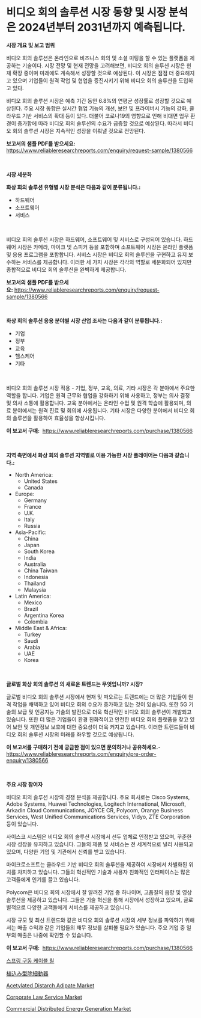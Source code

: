 <p><h1>비디오 회의 솔루션 시장 동향 및 시장 분석은 2024년부터 2031년까지 예측됩니다.</h1></p><p><strong>시장 개요 및 보고 범위</strong></p>
<p><p>비디오 회의 솔루션은 온라인으로 비즈니스 회의 및 소셜 미팅을 할 수 있는 플랫폼을 제공하는 기술이다. 시장 전망 및 현재 전망을 고려해보면, 비디오 회의 솔루션 시장은 현재 확장 중이며 미래에도 계속해서 성장할 것으로 예상된다. 이 시장은 점점 더 중요해지고 있으며 기업들이 원격 작업 및 협업을 증진시키기 위해 비디오 회의 솔루션을 도입하고 있다. </p><p>비디오 회의 솔루션 시장은 예측 기간 동안 6.8%의 연평균 성장률로 성장할 것으로 예상된다. 주요 시장 동향은 실시간 협업 기능의 개선, 보안 및 프라이버시 기능의 강화, 클라우드 기반 서비스의 확대 등이 있다. 더불어 코로나19의 영향으로 인해 비대면 업무 환경이 증가함에 따라 비디오 회의 솔루션의 수요가 급증할 것으로 예상된다. 따라서 비디오 회의 솔루션 시장은 지속적인 성장을 이뤄낼 것으로 전망된다.</p></p>
<p><strong>보고서의 샘플 PDF를 받으세요:</strong> <a href="https://www.reliableresearchreports.com/enquiry/request-sample/1380566">https://www.reliableresearchreports.com/enquiry/request-sample/1380566</a></p>
<p>&nbsp;</p>
<p><strong>시장 세분화</strong></p>
<p><strong>화상 회의 솔루션 유형별 시장 분석은 다음과 같이 분류됩니다.:</strong></p>
<p><ul><li>하드웨어</li><li>소프트웨어</li><li>서비스</li></ul></p>
<p>&nbsp;</p>
<p><p>비디오 회의 솔루션 시장은 하드웨어, 소프트웨어 및 서비스로 구성되어 있습니다. 하드웨어 시장은 카메라, 마이크 및 스피커 등을 포함하며 소프트웨어 시장은 온라인 플랫폼 및 응용 프로그램을 포함합니다. 서비스 시장은 비디오 회의 솔루션을 구현하고 유지 보수하는 서비스를 제공합니다. 이러한 세 가지 시장은 각각의 역할로 세분화되어 있지만 종합적으로 비디오 회의 솔루션을 완벽하게 제공합니다.</p></p>
<p><strong>보고서의 샘플 PDF를 받으세요:</strong>&nbsp;<a href="https://www.reliableresearchreports.com/enquiry/request-sample/1380566">https://www.reliableresearchreports.com/enquiry/request-sample/1380566</a></p>
<p>&nbsp;</p>
<p><strong> 화상 회의 솔루션 응용 분야별 시장 산업 조사는 다음과 같이 분류됩니다.:</strong></p>
<p><ul><li>기업</li><li>정부</li><li>교육</li><li>헬스케어</li><li>기타</li></ul></p>
<p>&nbsp;</p>
<p><p>비디오 회의 솔루션 시장 적용 - 기업, 정부, 교육, 의료, 기타 시장은 각 분야에서 주요한 역할을 합니다. 기업은 원격 근무와 협업을 강화하기 위해 사용하고, 정부는 의사 결정 및 의사 소통에 활용합니다. 교육 분야에서는 온라인 수업 및 원격 학습에 활용되며, 의료 분야에서는 원격 진료 및 회의에 사용됩니다. 기타 시장은 다양한 분야에서 비디오 회의 솔루션을 활용하여 효율성을 향상시킵니다.</p></p>
<p><strong>이 보고서 구매:</strong>&nbsp; <a href="https://www.reliableresearchreports.com/purchase/1380566">https://www.reliableresearchreports.com/purchase/1380566</a></p>
<p>&nbsp;</p>
<p><strong>지역 측면에서 화상 회의 솔루션 지역별로 이용 가능한 시장 플레이어는 다음과 같습니다.:</strong></p>
<p><ul>
    <li>
        North America:
        <ul>
            <li>United States</li>
            <li>Canada</li>
        </ul>
    </li>
    <li>
        Europe:
        <ul>
            <li>Germany</li>
            <li>France</li>
            <li>U.K.</li>
            <li>Italy</li>
            <li>Russia</li>
        </ul>
    </li>
    <li>
        Asia-Pacific:
        <ul>
            <li>China</li>
            <li>Japan</li>
            <li>South Korea</li>
            <li>India</li>
            <li>Australia</li>
            <li>China Taiwan</li>
            <li>Indonesia</li>
            <li>Thailand</li>
            <li>Malaysia</li>
        </ul>
    </li>
    <li>
        Latin America:
        <ul>
            <li>Mexico</li>
            <li>Brazil</li>
            <li>Argentina Korea</li>
            <li>Colombia</li>
        </ul>
    </li>
    <li>
        Middle East & Africa:
        <ul>
            <li>Turkey</li>
            <li>Saudi</li>
            <li>Arabia</li>
            <li>UAE</li>
            <li>Korea</li>
        </ul>
    </li>
    </ul></p>
<p>&nbsp;</p>
<p><strong>글로벌 화상 회의 솔루션 의 새로운 트렌드는 무엇입니까? 시장?</strong></p>
<p><p>글로벌 비디오 회의 솔루션 시장에서 현재 및 떠오르는 트렌드에는 더 많은 기업들이 원격 작업을 채택하고 있어 비디오 회의 수요가 증가하고 있는 것이 있습니다. 또한 5G 기술의 보급 및 인공지능 기술의 발전으로 더욱 혁신적인 비디오 회의 솔루션이 개발되고 있습니다. 또한 더 많은 기업들이 환경 친화적이고 안전한 비디오 회의 플랫폼을 찾고 있어 보안 및 개인정보 보호에 대한 중요성이 더욱 커지고 있습니다. 이러한 트렌드들이 비디오 회의 솔루션 시장의 미래를 좌우할 것으로 예상됩니다.</p></p>
<p><strong>이 보고서를 구매하기 전에 궁금한 점이 있으면 문의하거나 공유하세요.</strong>- <a href="https://www.reliableresearchreports.com/enquiry/pre-order-enquiry/1380566">https://www.reliableresearchreports.com/enquiry/pre-order-enquiry/1380566</a></p>
<p>&nbsp;</p>
<p><strong>주요 시장 참여자</strong></p>
<p><p>비디오 회의 솔루션 시장의 경쟁 분석을 제공합니다. 주요 회사로는 Cisco Systems, Adobe Systems, Huawei Technologies, Logitech International, Microsoft, Arkadin Cloud Communications, JOYCE CR, Polycom, Orange Business Services, West Unified Communications Services, Vidyo, ZTE Corporation 등이 있습니다. </p><p>사이스코 시스템은 비디오 회의 솔루션 시장에서 선두 업체로 인정받고 있으며, 꾸준한 시장 성장을 유지하고 있습니다. 그들의 제품 및 서비스는 전 세계적으로 널리 사용되고 있으며, 다양한 기업 및 기관에서 신뢰를 받고 있습니다. </p><p>마이크로소프트는 클라우드 기반 비디오 회의 솔루션을 제공하여 시장에서 차별화된 위치를 차지하고 있습니다. 그들의 혁신적인 기술과 사용자 친화적인 인터페이스는 많은 고객들에게 인기를 끌고 있습니다. </p><p>Polycom은 비디오 회의 시장에서 잘 알려진 기업 중 하나이며, 고품질의 음향 및 영상 솔루션을 제공하고 있습니다. 그들은 기술 혁신을 통해 시장에서 성장하고 있으며, 글로벌적으로 다양한 고객들에게 서비스를 제공하고 있습니다. </p><p>시장 규모 및 최신 트렌드와 같은 비디오 회의 솔루션 시장의 세부 정보를 파악하기 위해서는 매출 수익과 같은 기업들의 재무 정보를 살펴볼 필요가 있습니다. 주요 기업 중 일부의 매출은 나중에 확인할 수 있습니다.</p></p>
<p><strong>이 보고서 구매:</strong>&nbsp;&nbsp;<a href="https://www.reliableresearchreports.com/purchase/1380566">https://www.reliableresearchreports.com/purchase/1380566</a></p>
<p><p><a href="https://github.com/idcefvhkdut6/Market-Research-Report-List-1/blob/main/3808223192974.md">스프링 구동 케이블 릴</a></p><p><a href="https://github.com/joaejkdzgyljvo6/Market-Research-Report-List-1/blob/main/2717247193191.md">植込み型除細動器</a></p><p><a href="https://view.publitas.com/reportprime-1/decoding-the-acetylated-distarch-adipate-market-a-deep-dive-into-the-latest-market-trends-market-segmentation-and-competitive-analysis/">Acetylated Distarch Adipate Market</a></p><p><a href="https://fearless-okapi-6c8.notion.site/Corporate-Law-Service-Market-Size-and-Examines-its-Market-Scope-with-a-Primary-Focus-on-Growth-Opp-342827cf78384cd689b3a9b7c0571962">Corporate Law Service Market</a></p><p><a href="https://issuu.com/reportprime-2/docs/commercial-distributed-energy-generation-market-si">Commercial Distributed Energy Generation Market</a></p></p>
